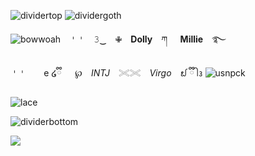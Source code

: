 ![dividertop](https://github.com/user-attachments/assets/0d7dbf7f-cbd8-4614-921f-79f042787eda)
![dividergoth](https://github.com/user-attachments/assets/ff485f92-ca59-4bdd-9f4d-22b72e0c4bd5)

![bowwoah](https://github.com/user-attachments/assets/38b641e0-9a75-4a99-ad33-313739713d5c)　𐄇𐄇　𝟹‿　✙　**Dolly**　ཀ⠀⠀**Millie**　࿐

𐄇𐄇　　e ໒ྀི 　 ℘　*INTJ*　𓏵𓏵　*Virgo*　᪖ ྀི ᩤ᭔  ![usnpck](https://github.com/user-attachments/assets/7c67b6f1-df8e-485b-94c6-aaba6296e5ca)

![lace](https://github.com/user-attachments/assets/dc670012-433e-4974-98da-dc9c70b1745e)

![dividerbottom](https://github.com/user-attachments/assets/e75e2a18-6ce7-469d-8712-692aab79f85f)


![](https://komarev.com/ghpvc/?username=ichorism&color=000000&base=102)

